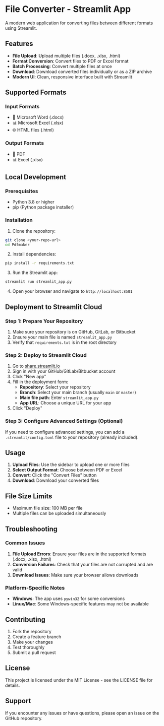 # File Converter - Streamlit App

A modern web application for converting files between different formats using Streamlit.

## Features

- **File Upload**: Upload multiple files (.docx, .xlsx, .html)
- **Format Conversion**: Convert files to PDF or Excel format
- **Batch Processing**: Convert multiple files at once
- **Download**: Download converted files individually or as a ZIP archive
- **Modern UI**: Clean, responsive interface built with Streamlit

## Supported Formats

### Input Formats
- 📝 Microsoft Word (.docx)
- 📊 Microsoft Excel (.xlsx)
- 🌐 HTML files (.html)

### Output Formats
- 📄 PDF
- 📊 Excel (.xlsx)

## Local Development

### Prerequisites
- Python 3.8 or higher
- pip (Python package installer)

### Installation

1. Clone the repository:
```bash
git clone <your-repo-url>
cd Pdfmaker
```

2. Install dependencies:
```bash
pip install -r requirements.txt
```

3. Run the Streamlit app:
```bash
streamlit run streamlit_app.py
```

4. Open your browser and navigate to `http://localhost:8501`

## Deployment to Streamlit Cloud

### Step 1: Prepare Your Repository

1. Make sure your repository is on GitHub, GitLab, or Bitbucket
2. Ensure your main file is named `streamlit_app.py`
3. Verify that `requirements.txt` is in the root directory

### Step 2: Deploy to Streamlit Cloud

1. Go to [share.streamlit.io](https://share.streamlit.io)
2. Sign in with your GitHub/GitLab/Bitbucket account
3. Click "New app"
4. Fill in the deployment form:
   - **Repository**: Select your repository
   - **Branch**: Select your main branch (usually `main` or `master`)
   - **Main file path**: Enter `streamlit_app.py`
   - **App URL**: Choose a unique URL for your app
5. Click "Deploy"

### Step 3: Configure Advanced Settings (Optional)

If you need to configure advanced settings, you can add a `.streamlit/config.toml` file to your repository (already included).

## Usage

1. **Upload Files**: Use the sidebar to upload one or more files
2. **Select Output Format**: Choose between PDF or Excel
3. **Convert**: Click the "Convert Files" button
4. **Download**: Download your converted files

## File Size Limits

- Maximum file size: 100 MB per file
- Multiple files can be uploaded simultaneously

## Troubleshooting

### Common Issues

1. **File Upload Errors**: Ensure your files are in the supported formats (.docx, .xlsx, .html)
2. **Conversion Failures**: Check that your files are not corrupted and are valid
3. **Download Issues**: Make sure your browser allows downloads

### Platform-Specific Notes

- **Windows**: The app uses `pywin32` for some conversions
- **Linux/Mac**: Some Windows-specific features may not be available

## Contributing

1. Fork the repository
2. Create a feature branch
3. Make your changes
4. Test thoroughly
5. Submit a pull request

## License

This project is licensed under the MIT License - see the LICENSE file for details.

## Support

If you encounter any issues or have questions, please open an issue on the GitHub repository. 